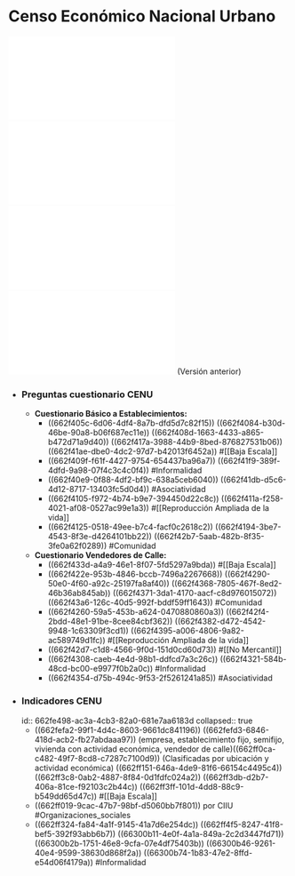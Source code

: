 # Censo Económico Nacional Urbano 
![CE cuestionario Básico Establecimientos.pdf](../assets/CE_cuestionariobasico_estable.pdf)
![CE Cuestionario Vendedores Calle.pdf](../assets/CE_cuestionariovendedores_calle.pdf)
![PlanGeneral CENU.pdf](../assets/PlanGeneral_CENU_1714417394656_0.pdf)
![Plan General - Censo Económico-02082023.pdf](../assets/Plan_General_-_Censo_Económico-02082023_1714424439479_0.pdf) (Versión anterior)
- ### **Preguntas cuestionario CENU**
	- **Cuestionario Básico a Establecimientos:**
		- ((662f405c-6d06-4df4-8a7b-dfd5d7c82f15))
		  ((662f4084-b30d-46be-90a8-b06f687ec11e))
		  ((662f408d-1663-4433-a865-b472d71a9d40))
		  ((662f417a-3988-44b9-8bed-876827531b06))
		  ((662f41ae-dbe0-4dc2-97d7-b42013f6452a))
		  #[[Baja Escala]]
		- ((662f409f-f61f-4427-9754-654437ba96a7))
		  ((662f41f9-389f-4dfd-9a98-07f4c3c4c0f4))
		  #Informalidad
		- ((662f40e9-0f88-4df2-bf9c-638a5ceb6040))
		  ((662f41db-d5c6-4d12-8717-13403fc5d0d4))
		  #Asociatividad
		- ((662f4105-f972-4b74-b9e7-394450d22c8c))
		  ((662f411a-f258-4021-af08-0527ac99e1a3))
		  #[[Reproducción Ampliada de la vida]]
		- ((662f4125-0518-49ee-b7c4-facf0c2618c2))
		  ((662f4194-3be7-4543-8f3e-d4264101bb22))
		  ((662f42b7-5aab-482b-8f35-3fe0a62f0289))
		  #Comunidad
	- **Cuestionario Vendedores de Calle:**
		- ((662f433d-a4a9-46e1-8f07-5fd5297a9bda))
		  #[[Baja Escala]]
		- ((662f422e-953b-4846-bccb-7496a2267668))
		  ((662f4290-50e0-4f60-a92c-25197fa8af40))
		  ((662f4368-7805-467f-8ed2-46b36ab845ab))
		  ((662f4371-3da1-4170-aacf-c8d976015072))
		  ((662f43a6-126c-40d5-992f-bddf59ff1643))
		  #Comunidad
		- ((662f4260-59a5-453b-a624-0470880860a3))
		  ((662f42f4-2bdd-48e1-91be-8cee84cbf362))
		  ((662f4382-d472-4542-9948-1c63309f3cd1))
		  ((662f4395-a006-4806-9a82-ac589749d1fc))
		  #[[Reproducción Ampliada de la vida]]
		- ((662f42d7-c1d8-4566-9f0d-151d0cd60d73))
		  #[[No Mercantil]]
		- ((662f4308-caeb-4e4d-98b1-ddfcd7a3c26c))
		  ((662f4321-584b-48cd-bc00-e9977f0b2a0c))
		  #Informalidad
		- ((662f4354-d75b-494c-9f53-2f5261241a85))
		  #Asociatividad
- ### **Indicadores CENU**
  id:: 662fe498-ac3a-4cb3-82a0-681e7aa6183d
  collapsed:: true
	- ((662fefa2-99f1-4d4c-8603-9661dc841196))
	  ((662fefd3-6846-418d-acb2-fb27abdaaa97)) (empresa, establecimiento fijo, semifijo, vivienda con actividad económica, vendedor de calle)((662ff0ca-c482-49f7-8cd8-c7287c7100d9)) (Clasificadas por ubicación y actividad económica)
	  ((662ff151-646a-4de9-81f6-66154c4495c4))
	  ((662ff3c8-0ab2-4887-8f84-0d1fdfc024a2))
	  ((662ff3db-d2b7-406a-81ce-f92103c2b44c))
	  ((662ff3ff-101d-4dd8-88c9-b549dd65d47c))
	  #[[Baja Escala]]
	- ((662ff019-9cac-47b7-98bf-d5060bb7f801)) por CIIU
	  #Organizaciones_sociales
	- ((662ff324-fa84-4a1f-9145-41a7d6e254dc))
	  ((662ff4f5-8247-41f8-bef5-392f93abb6b7))
	  ((66300b11-4e0f-4a1a-849a-2c2d3447fd71))
	  ((66300b2b-1751-46e8-9cfa-07e4df75403b))
	  ((66300b46-9261-40e4-9599-38630d868f2a))
	  ((66300b74-1b83-47e2-8ffd-e54d06f4179a))
	  #Informalidad